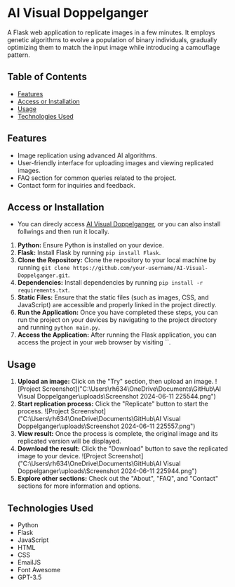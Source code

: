 # AI Visual Doppelganger
A Flask web application to replicate images in a few minutes. It employs genetic algorithms to evolve a population of binary individuals, gradually optimizing them to match the input image while introducing a camouflage pattern.

## Table of Contents
- [Features](#features)
- [Access or Installation](#access-or-installation)
- [Usage](#usage)
- [Technologies Used](#technologies-used)

## Features
- Image replication using advanced AI algorithms.
- User-friendly interface for uploading images and viewing replicated images.
- FAQ section for common queries related to the project.
- Contact form for inquiries and feedback. 

## <a name="#access-or-installation"></a>Access or Installation
- You can direcly access [AI Visual Doppelganger](https://ai-visual-doppelganger.onrender.com), or you can also install follwings and then run it locally. 
1. **Python:** Ensure Python is installed on your device.
2. **Flask:** Install Flask by running `pip install Flask`.
3. **Clone the Repository:** Clone the repository to your local machine by running `git clone https://github.com/your-username/AI-Visual-Doppelganger.git`.
4. **Dependencies:** Install dependencies by running `pip install -r requirements.txt`.
5. **Static Files:** Ensure that the static files (such as images, CSS, and JavaScript) are accessible and properly linked in the project directly.
6. **Run the Application:** Once you have completed these steps, you can run the project on your devices by navigating to the project directory and running `python main.py`.
7. **Access the Application:** After running the Flask application, you can access the project in your web browser by visiting ``.

## Usage
1. **Upload an image:** Click on the "Try" section, then upload an image. ![Project Screenshot]("C:\Users\rh634\OneDrive\Documents\GitHub\AI Visual Doppelganger\uploads\Screenshot 2024-06-11 225544.png")
2. **Start replication process:** Click the "Replicate" button to start the process. ![Project Screenshot]("C:\Users\rh634\OneDrive\Documents\GitHub\AI Visual Doppelganger\uploads\Screenshot 2024-06-11 225557.png")
3. **View result:** Once the process is complete, the original image and its replicated version will be displayed.
4. **Download the result:** Click the "Download" button to save the replicated image to your device. ![Project Screenshot]("C:\Users\rh634\OneDrive\Documents\GitHub\AI Visual Doppelganger\uploads\Screenshot 2024-06-11 225944.png")
5. **Explore other sections:** Check out the "About", "FAQ", and "Contact" sections for more information and options.

## <a name="#technologies-used"></a>Technologies Used
- Python
- Flask
- JavaScript
- HTML
- CSS
- EmailJS
- Font Awesome
- GPT-3.5
